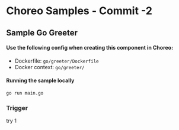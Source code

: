 # Choreo Samples - Commit -2

## Sample Go Greeter

#### Use the following config when creating this component in Choreo:

- Dockerfile: `go/greeter/Dockerfile`
- Docker context: `go/greeter/`

#### Running the sample locally

```shell
go run main.go
```

### Trigger
try 1
